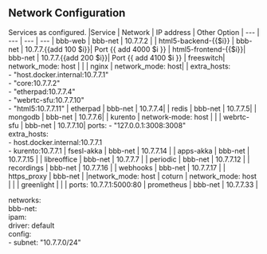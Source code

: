
## Network Configuration
Services as configured.
|Service | Network | IP address | Other Option |
--- | --- | --- | --- 
| bbb-web | bbb-net | 10.7.7.2 |
| html5-backend-{{$i}} | bbb-net | 10.7.7.{{add 100 $i}}| Port {{ add 4000 $i }}
| html5-frontend-{{$i}}| bbb-net | 10.7.7.{{add 200 $i}}| Port {{ add 4100 $i }}
| freeswitch| network_mode: host | |
| nginx | network_mode: host| |    extra_hosts: <br />      - "host.docker.internal:10.7.7.1"<br />      - "core:10.7.7.2"<br />      - "etherpad:10.7.7.4"<br />      - "webrtc-sfu:10.7.7.10"<br />      - "html5:10.7.7.11"
| etherpad | bbb-net | 10.7.7.4|
| redis | bbb-net | 10.7.7.5|
| mongodb | bbb-net | 10.7.7.6|
| kurento | network-mode: host | |
| webrtc-sfu | bbb-net | 10.7.7.10|     ports:      - "127.0.0.1:3008:3008" <br />    extra_hosts:<br />      - host.docker.internal:10.7.7.1<br />      - kurento:10.7.7.1
| fsesl-akka | bbb-net | 10.7.7.14 |
| apps-akka | bbb-net | 10.7.7.15 |
| libreoffice | bbb-net | 10.7.7.7 |
| periodic | bbb-net | 10.7.7.12 |
| recordings | bbb-net | 10.7.7.16 |
| webhooks | bbb-net | 10.7.7.17 |
| https_proxy | bbb-net | |network_mode: host
| coturn | network_mode: host | |
| greenlight | | | ports: 10.7.7.1:5000:80
| prometheus | bbb-net | 10.7.7.33 |

networks:  
  bbb-net:  
    ipam:  
      driver: default  
      config:  
        - subnet: "10.7.7.0/24"
